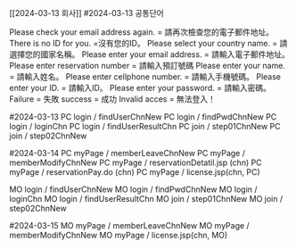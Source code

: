 [[2024-03-13 회사]]
#2024-03-13 
공통단어

Please check your email address again. = 請再次檢查您的電子郵件地址。
There is no ID for you. =沒有您的ID。
Please select your country name. = 請選擇您的國家名稱。
Please enter your email address. = 請輸入電子郵件地址。
Please enter reservation number = 請輸入預訂號碼
Please enter your name. = 請輸入姓名。
Please enter cellphone number. = 請輸入手機號碼。
Please enter your ID. = 請輸入ID。
Please enter your password. = 請輸入密碼。
Failure = 失敗
success = 成功
Invalid acces = 無法登入！



#2024-03-13
PC login / findUserChnNew
PC login / findPwdChnNew
PC login / loginChn
PC login / findUserResultChn
PC join / step01ChnNew
PC join / step02ChnNew

#2024-03-14
PC myPage / memberLeaveChnNew
PC myPage / memberModifyChnNew
PC myPage / reservationDetatil.jsp (chn)
PC myPage / reservationPay.do (chn)
PC myPage / license.jsp(chn, PC)

MO login / findUserChnNew
MO login / findPwdChnNew
MO login / loginChn
MO login / findUserResultChn
MO join / step01ChnNew
MO join / step02ChnNew

#2024-03-15 
MO myPage / memberLeaveChnNew
MO myPage / memberModifyChnNew
MO myPage / license.jsp(chn, MO)